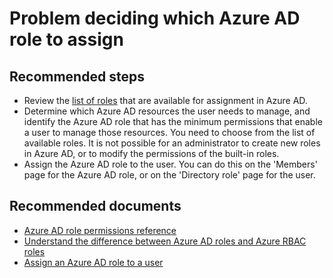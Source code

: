 <properties
    pageTitle="Problem deciding which Azure AD role to assign"
    description="Azure AD Roles and administration"
    service="microsoft.aad"
    resource="Microsoft_AAD_IAM"
    authors="jeffsta@microsoft.com"
    displayOrder=""
    selfHelpType="generic"
    supportTopicIds="32615408"
    resourceTags=""
    productPesIds="16578"
    cloudEnvironments="public"
    />

# Problem deciding which Azure AD role to assign

## **Recommended steps**

* Review the [list of roles](https://docs.microsoft.com/azure/active-directory/users-groups-roles/directory-assign-admin-roles#available-roles) that are available for assignment in Azure AD.<br>
* Determine which Azure AD resources the user needs to manage, and identify the Azure AD role that has the minimum permissions that enable a user to manage those resources. You need to choose from the list of available roles. It is not possible for an administrator to create new roles in Azure AD, or to modify the permissions of the built-in roles.<br>
* Assign the Azure AD role to the user. You can do this on the 'Members' page for the Azure AD role, or on the 'Directory role' page for the user. 

## **Recommended documents**

* [Azure AD role permissions reference](https://docs.microsoft.com/en-us/azure/active-directory/users-groups-roles/directory-assign-admin-roles)<br>
* [Understand the difference between Azure AD roles and Azure RBAC roles](https://docs.microsoft.com/azure/role-based-access-control/rbac-and-directory-admin-roles)<br>
* [Assign an Azure AD role to a user](https://docs.microsoft.com/azure/active-directory/fundamentals/active-directory-users-assign-role-azure-portal)
